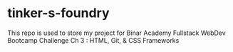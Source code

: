# tinker-s-foundry
This repo is used to store my project for Binar Academy Fullstack WebDev Bootcamp Challenge Ch 3 : HTML, Git, &amp; CSS Frameworks
